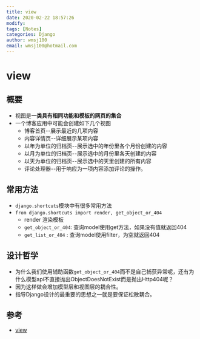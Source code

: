```yaml
---
title: view
date: 2020-02-22 18:57:26
modify: 
tags: [Notes]
categories: Django
author: wmsj100
email: wmsj100@hotmail.com
---
```


# view

## 概要

- 视图是**一类具有相同功能和模板的网页的集合**
- 一个博客应用中可能会创建如下几个视图
	- 博客首页--展示最近的几项内容
	- 内容详情页--详细展示某项内容
	- 以年为单位的归档页--展示选中的年份里各个月份创建的内容
	- 以月为单位的归档页--展示选中的月份里各天创建的内容
	- 以天为单位的归档页--展示选中的天里创建的所有内容
	- 评论处理器--用于响应为一项内容添加评论的操作。

## 常用方法

- `django.shortcuts`模块中有很多常用方法
- `from django.shortcuts import render, get_object_or_404` 
	- render 渲染模板
	- `get_object_or_404`: 查询model使用get方法，如果没有值就返回404
	- `get_list_or_404`	: 查询model使用filter，为空就返回404

## 设计哲学

- 为什么我们使用辅助函数`get_object_or_404`而不是自己捕获异常呢，还有为什么模型api不直接抛出ObjectDoesNotExist而是抛出Http404呢？
- 因为这样做会增加模型层和视图层的耦合性。
- 指导Django设计的最重要的思想之一就是要保证松散耦合。

## 参考

- [view](https://docs.djangoproject.com/zh-hans/3.0/intro/tutorial03/)
